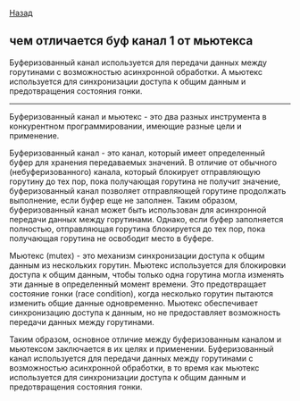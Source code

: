 
[Назад](/L1/L1_.md)

## чем отличается буф канал 1 от мьютекса

Буферизованный канал используется для передачи данных между горутинами с возможностью асинхронной обработки.
А мьютекс используется для синхронизации доступа к общим данным и предотвращения состояния гонки.

---------------------------------------------
Буферизованный канал и мьютекс - это два разных инструмента в конкурентном программировании, имеющие разные цели и применение.

Буферизованный канал - это канал, который имеет определенный буфер для хранения передаваемых значений. В отличие от обычного (небуферизованного) канала, который блокирует отправляющую горутину до тех пор, пока получающая горутина не получит значение, буферизованный канал позволяет отправляющей горутине продолжать выполнение, если буфер еще не заполнен. Таким образом, буферизованный канал может быть использован для асинхронной передачи данных между горутинами. Однако, если буфер заполняется полностью, отправляющая горутина блокируется до тех пор, пока получающая горутина не освободит место в буфере.

Мьютекс (mutex) - это механизм синхронизации доступа к общим данным из нескольких горутин. Мьютекс используется для блокировки доступа к общим данным, чтобы только одна горутина могла изменять эти данные в определенный момент времени. Это предотвращает состояние гонки (race condition), когда несколько горутин пытаются изменить общие данные одновременно. Мьютекс обеспечивает синхронизацию доступа к данным, но не предоставляет возможность передачи данных между горутинами.

Таким образом, основное отличие между буферизованным каналом и мьютексом заключается в их целях и применении. Буферизованный канал используется для передачи данных между горутинами с возможностью асинхронной обработки, в то время как мьютекс используется для синхронизации доступа к общим данным и предотвращения состояния гонки.
